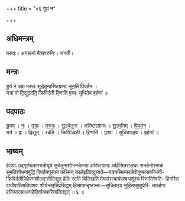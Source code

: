 +++
title = "०६ यूयं न"

+++
## अधिमन्त्रम्
मरुतः। अगस्त्यो मैत्रावरुणिः। जगती।

## मन्त्रः
यू॒यं न॑ उग्रा मरुतः सुचे॒तुनारि॑ष्टग्रामाः सुम॒तिं पि॑पर्तन ।  
यत्रा॑ वो दि॒द्युद्रद॑ति॒ क्रिवि॑र्दती रि॒णाति॑ प॒श्वः सुधि॑तेव ब॒र्हणा॑ ॥

## पदपाठः
यू॒यम् । नः॒ । उ॒ग्राः॒ । म॒रु॒तः॒ । सु॒ऽचे॒तुना॑ । अरि॑ष्टऽग्रामाः । सु॒ऽम॒तिम् । पि॒प॒र्त॒न॒ ।  
यत्र॑ । वः॒ । दि॒द्युत् । रद॑ति । क्रिविः॑ऽदती । रि॒णाति॑ । प॒श्वः । सुधि॑ताऽइव । ब॒र्हणा॑ ॥

## भाष्यम्
हेउग्राः उद्गूर्णबलामरुतोयूयं सुचेतुनाशोभनचेतसा अरिष्टग्रामाः अहिंसितसङ्घाः सन्तोनोस्माकं सुमतिंशोभनांबुद्धिं पिपर्तनपूरयत कस्मिन् कालेइतितदुच्यते—यत्रयस्मिन्कालेवोयुष्मत्सबन्धिनी- क्रिविर्दतीविक्षेपणशीलद्न्तीदिद्युत् हेतिः रदति विलिखति मेघसंस्त्यायंपश्वःपशूंश्च रिणातिरेषति- हिनस्ति वायौवातिसतिपशवः शीर्यन्तइतिप्रसिद्धम् हिंसायान्दृष्टान्तः—सुधिताइव सुहितासुष्ठुप्रेरि- ताबर्हणा हतिस्तत्साधनाहेतिर्वायथारिणातितद्वत् ॥ ६ ॥